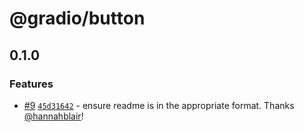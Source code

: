 # @gradio/button

## 0.1.0

### Features

- [#9](https://github.com/pngwn/gradio/pull/9) [`45d31642`](https://github.com/pngwn/gradio/commit/45d316422101f10d32305367f1e5c64733355c61) - ensure readme is in the appropriate format. Thanks [@hannahblair](https://github.com/hannahblair)!